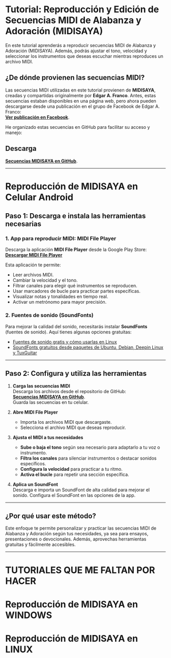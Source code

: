 # Tutorial: Reproducción y Edición de Secuencias MIDI de Alabanza y Adoración (MIDISAYA)

En este tutorial aprenderás a reproducir secuencias MIDI de Alabanza y Adoración (MIDISAYA). Además, podrás ajustar el tono, velocidad y seleccionar los instrumentos que deseas escuchar mientras reproduces un archivo MIDI.

## **¿De dónde provienen las secuencias MIDI?**
Las secuencias MIDI utilizadas en este tutorial provienen de **MIDISAYA**, creadas y compartidas originalmente por **Edgar A. Franco**. Antes, estas secuencias estaban disponibles en una página web, pero ahora pueden descargarse desde una publicación en el grupo de Facebook de Edgar A. Franco:  
[**Ver publicación en Facebook**](https://www.facebook.com/groups/midisaya/permalink/2873074299431938/).

He organizado estas secuencias en GitHub para facilitar su acceso y manejo:  

## Descarga
[**Secuencias MIDISAYA en GitHub**](https://github.com/wachin/midisaya.com-Dev-Pack/).

---
# Reproducción de MIDISAYA en Celular Android

## **Paso 1: Descarga e instala las herramientas necesarias**
### **1. App para reproducir MIDI: MIDI File Player**
Descarga la aplicación **MIDI File Player** desde la Google Play Store:  
[**Descargar MIDI File Player**](https://play.google.com/store/apps/details?id=net.volcanomobile.midifileplayer)

Esta aplicación te permite:  
- Leer archivos MIDI.  
- Cambiar la velocidad y el tono.  
- Filtrar canales para elegir qué instrumentos se reproducen.  
- Usar marcadores de bucle para practicar partes específicas.  
- Visualizar notas y tonalidades en tiempo real.  
- Activar un metrónomo para mayor precisión.  

### **2. Fuentes de sonido (SoundFonts)**
Para mejorar la calidad del sonido, necesitarás instalar **SoundFonts** (fuentes de sonido). Aquí tienes algunas opciones gratuitas:  
- [Fuentes de sonido gratis y cómo usarlas en Linux](https://facilitarelsoftwarelibre.blogspot.com/2023/06/fuentes-de-sonido-soundfonts-gratis-desde-varios-sitios.html)  
- [SoundFonts gratuitos desde paquetes de Ubuntu, Debian, Deepin Linux y TuxGuitar](https://facilitarelsoftwarelibre.blogspot.com/2019/11/fuentes-de-sonido-soundfonts-gratuitas.html)

---

## **Paso 2: Configura y utiliza las herramientas**
1. **Carga las secuencias MIDI**  
   Descarga los archivos desde el repositorio de GitHub:  
   [**Secuencias MIDISAYA en GitHub**](https://github.com/wachin/midisaya.com-Dev-Pack/).  
   Guarda las secuencias en tu celular.

2. **Abre MIDI File Player**  
   - Importa los archivos MIDI que descargaste.  
   - Selecciona el archivo MIDI que deseas reproducir.

3. **Ajusta el MIDI a tus necesidades**  
   - **Sube o baja el tono** según sea necesario para adaptarlo a tu voz o instrumento.  
   - **Filtra los canales** para silenciar instrumentos o destacar sonidos específicos.  
   - **Configura la velocidad** para practicar a tu ritmo.  
   - **Activa el bucle** para repetir una sección específica.

4. **Aplica un SoundFont**  
   Descarga e importa un SoundFont de alta calidad para mejorar el sonido. Configura el SoundFont en las opciones de la app.

---

## **¿Por qué usar este método?**
Este enfoque te permite personalizar y practicar las secuencias MIDI de Alabanza y Adoración según tus necesidades, ya sea para ensayos, presentaciones o devocionales. Además, aprovechas herramientas gratuitas y fácilmente accesibles.

---


# TUTORIALES QUE ME FALTAN POR HACER 

# Reproducción de MIDISAYA en WINDOWS

# Reproducción de MIDISAYA en LINUX
